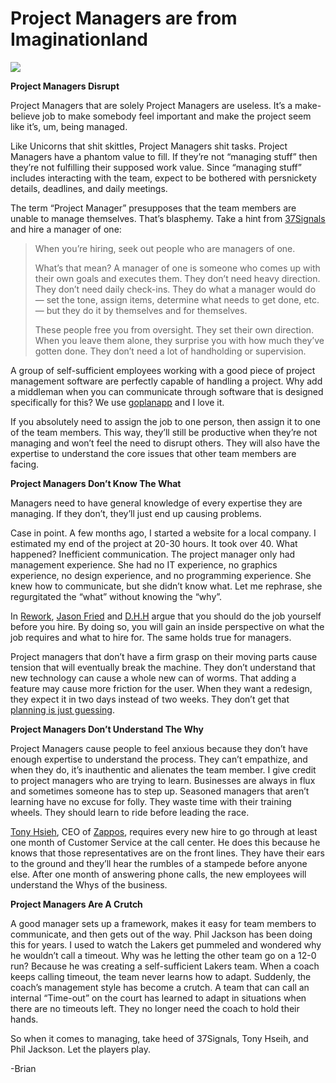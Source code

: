<!--
id: 700354594
link: http://loudjet.com/a/project-managers-are-from-imaginationland
slug: project-managers-are-from-imaginationland
date: Tue Jun 15 2010 03:25:00 GMT-0500 (CDT)
publish: 2010-06-015
tags: 
-->


Project Managers are from Imaginationland
=========================================

![](http://media.tumblr.com/tumblr_l41rcpmbk91qzbc4f.jpg)

**Project Managers Disrupt**

Project Managers that are solely Project Managers are useless. It’s a
make-believe job to make somebody feel important and make the project
seem like it’s, um, being managed.

Like Unicorns that shit skittles, Project Managers shit tasks. Project
Managers have a phantom value to fill. If they’re not “managing stuff”
then they’re not fulfilling their supposed work value. Since “managing
stuff” includes interacting with the team, expect to be bothered with
persnickety details, deadlines, and daily meetings.

The term “Project Manager” presupposes that the team members are unable
to manage themselves. That’s blasphemy. Take a hint from
[37Signals](http://37signals.com/svn "37signals blog") and hire a
manager of one:

> When you’re hiring, seek out people who are managers of one.
>
> What’s that mean? A manager of one is someone who comes up with their
> own goals and executes them. They don’t need heavy direction. They
> don’t need daily check-ins. They do what a manager would do — set the
> tone, assign items, determine what needs to get done, etc. — but they
> do it by themselves and for themselves.
>
> These people free you from oversight. They set their own direction.
> When you leave them alone, they surprise you with how much they’ve
> gotten done. They don’t need a lot of handholding or supervision.

A group of self-sufficient employees working with a good piece of
project management software are perfectly capable of handling a project.
Why add a middleman when you can communicate through software that is
designed specifically for this? We use
[goplanapp](http://www.goplanapp.com "goplanapp.com") and I love it.

If you absolutely need to assign the job to one person, then assign it
to one of the team members. This way, they’ll still be productive when
they’re not managing and won’t feel the need to disrupt others. They
will also have the expertise to understand the core issues that other
team members are facing.

**Project Managers Don’t Know The What**

Managers need to have general knowledge of every expertise they are
managing. If they don’t, they’ll just end up causing problems.

Case in point. A few months ago, I started a website for a local
company. I estimated my end of the project at 20-30 hours. It took over
40. What happened? Inefficient communication. The project manager only
had management experience. She had no IT experience, no graphics
experience, no design experience, and no programming experience. She
knew how to communicate, but she didn’t know what. Let me rephrase, she
regurgitated the “what” without knowing the “why”.

In
[Rework](http://loudjet.com/a/rework "JP's Rework Review"),
[Jason
Fried](http://twitter.com/jasonfried "Follow Jason Fried on Twitter")
and [D.H.H](http://twitter.com/dhh "Follow DHH on Twitter") argue that
you should do the job yourself before you hire. By doing so, you will
gain an inside perspective on what the job requires and what to hire
for. The same holds true for managers.

Project managers that don’t have a firm grasp on their moving parts
cause tension that will eventually break the machine. They don’t
understand that new technology can cause a whole new can of worms. That
adding a feature may cause more friction for the user. When they want a
redesign, they expect it in two days instead of two weeks. They don’t
get that [planning is just
guessing](http://37signals.com/svn/posts/1805-lets-just-call-plans-what-they-are-guesses "37Signals Blog: Planning is Guessing").

**Project Managers Don’t Understand The Why**

Project Managers cause people to feel anxious because they don’t have
enough expertise to understand the process. They can’t empathize, and
when they do, it’s inauthentic and alienates the team member. I give
credit to project managers who are trying to learn. Businesses are
always in flux and sometimes someone has to step up. Seasoned managers
that aren’t learning have no excuse for folly. They waste time with
their training wheels. They should learn to ride before leading the
race.

[Tony Hsieh](http://Twitter.com/ZAPPOS "Follow Zappos on Twitter"), CEO
of [Zappos](http://www.zappos.com "zappos.com"), requires every new hire
to go through at least one month of Customer Service at the call center.
He does this because he knows that those representatives are on the
front lines. They have their ears to the ground and they’ll hear the
rumbles of a stampede before anyone else. After one month of answering
phone calls, the new employees will understand the Whys of the business.

**Project Managers Are A Crutch**

A good manager sets up a framework, makes it easy for team members to
communicate, and then gets out of the way. Phil Jackson has been doing
this for years. I used to watch the Lakers get pummeled and wondered why
he wouldn’t call a timeout. Why was he letting the other team go on a
12-0 run? Because he was creating a self-sufficient Lakers team. When a
coach keeps calling timeout, the team never learns how to adapt.
Suddenly, the coach’s management style has become a crutch. A team that
can call an internal “Time-out” on the court has learned to adapt in
situations when there are no timeouts left. They no longer need the
coach to hold their hands.

So when it comes to managing, take heed of 37Signals, Tony Hseih, and
Phil Jackson. Let the players play.

-Brian

